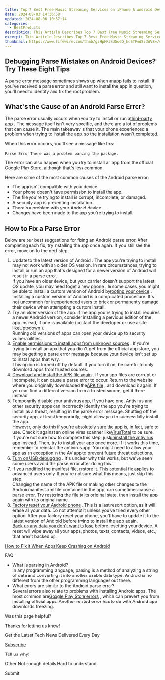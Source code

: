 ```yaml
---
title: Top 7 Best Free Music Streaming Services on iPhone & Android Devices
date: 2024-08-03 14:36:58
updated: 2024-08-06 10:37:14
categories:
  - BestProducts
description: This Article Describes Top 7 Best Free Music Streaming Services on iPhone & Android Devices
excerpt: This Article Describes Top 7 Best Free Music Streaming Services on iPhone & Android Devices
thumbnail: https://www.lifewire.com/thmb/gzHpHKbSd5o6D_hdSTFod8z3AV8=/400x300/filters:no_upscale():max_bytes(150000):strip_icc():format(webp)/GettyImages-769729481-5bd367dcc9e77c007c015257.jpg
---
```


## Debugging Parse Mistakes on Android Devices? Try These Eight Tips
 A parse error message sometimes shows up when an[app](https://www.lifewire.com/what-are-apps-1616114) fails to install. If you've received a parse error and still want to install the app in question, you'll need to identify and fix the root problem.

## What's the Cause of an Android Parse Error?

 The parse error usually occurs when you try to install or run a[third-party app](https://www.lifewire.com/what-is-a-third-party-app-4154068) . The message itself isn't very specific, and there are a lot of problems that can cause it. The main takeaway is that your phone experienced a problem when trying to install the app, so the installation wasn't completed.

 When this error occurs, you'll see a message like this:

 `Parse Error`
`There was a problem parsing the package.`

 The error can also happen when you try to install an app from the official Google Play Store, although that's less common.

 Here are some of the most common causes of the Android parse error:

* The app isn't compatible with your device.
* Your phone doesn't have permission to install the app.
* The file you're trying to install is corrupt, incomplete, or damaged.
* A security app is preventing installation.
* There's a problem with your Android device.
* Changes have been made to the app you're trying to install.

## How to Fix a Parse Error

 Below are our best suggestions for fixing an Android parse error. After completing each fix, try installing the app once again. If you still see the error, move on to the next step.

1. [Update to the latest version of Android](https://www.lifewire.com/update-your-android-os-121662) . The app you're trying to install may not work with an older OS version. In rare circumstances, trying to install or run an app that's designed for a newer version of Android will result in a parse error.  
 If you have an older device, but your carrier doesn't support the latest OS update, you may need to[get a new phone](https://www.lifewire.com/best-places-to-buy-cell-phones-580000) . In some cases, you might be able to install a custom version of Android by[rooting your device](https://www.lifewire.com/how-to-root-your-android-phone-121676) .  
 Installing a custom version of Android is a complicated procedure. It's not uncommon for inexperienced users to brick or permanently damage their device when attempting a custom install.
2. Try an older version of the app. If the app you're trying to install requires a newer Android version, consider installing a previous edition of the app instead, if one is available (contact the developer or use a site like[Uptodown](https://uptodown-android.en.uptodown.com/android) ).  
 Running old versions of apps can open your device up to security vulnerabilities.
3. [Enable permissions to install apps from unknown sources](https://www.lifewire.com/how-to-download-apps-on-android-devices-4582094) . If you're trying to install an app that you didn't get from the official app store, you may be getting a parse error message because your device isn't set up to install apps that way.  
 This option is turned off by default. If you turn it on, be careful to only download apps from trusted sources.
4. [Download and install the APK file again](https://www.lifewire.com/install-apk-on-android-4177185) . If your app files are corrupt or incomplete, it can cause a parse error to occur. Return to the website where you originally downloaded the[APK file](https://www.lifewire.com/apk-file-4152929) , and download it again. If you can find a different version from a trusted source, get it there instead.
5. Temporarily disable your antivirus app, if you have one. Antivirus and other security apps can incorrectly identify the app you're trying to install as a threat, resulting in the parse error message. Shutting off the security app, at least temporarily, might allow you to successfully install the app.  
 However, only do this if you're absolutely sure the app is, in fact, safe to use. Check it against an online virus scanner like[VirusTotal](https://www.virustotal.com/gui/home/upload) to be sure.  
 If you're not sure how to complete this step, just[uninstall the antivirus app](https://www.lifewire.com/delete-apps-on-android-phone-5271421) instead. Then, try to install your app once more. If it works this time, remember to reinstall the antivirus app. You might need to allow your app as an exception in the AV app to prevent future threat detections.
6. [Turn on USB debugging](https://www.lifewire.com/enable-usb-debugging-android-4690927) . It's unclear why this works, but we've seen some users avoid the parse error after doing this.
7. If you modified the manifest file, restore it. This potential fix applies to advanced users only. If you're not sure what this means, just skip this step.  
 Changing the name of the APK file or making other changes to the Androidmanifest.xml file contained in the app, can sometimes cause a parse error. Try restoring the file to its original state, then install the app again with its original name.
8. [Factory reset your Android phone](https://www.lifewire.com/reset-android-smartphone-tablet-4129141) . This is a last resort option, as it will erase all your data. Do not attempt it unless you've tried every other option. After you factory reset your phone, you'll have to update it to the latest version of Android before trying to install the app again.  
[Back up any data you don't want to lose](https://www.lifewire.com/backup-android-phone-4177052) before resetting your device. A reset will wipe away all your apps, photos, texts, contacts, videos, etc., that aren't backed up.

[How to Fix It When Apps Keep Crashing on Android](https://www.lifewire.com/fix-when-apps-keep-crashing-on-android-5075435)

 FAQ

* What is parsing in Android?  
 In any programming language, parsing is a method of analyzing a string of data and converting it into another usable data type. Android is no different from the other programming languages out there.
* What errors are similar to the Android parse error?  
 Several errors also relate to problems with installing Android apps. The most common are[Google Play Store errors](https://www.lifewire.com/resolve-google-play-store-error-4582680) , which can prevent you from installing official apps. Another related error has to do with Android app downloads freezing.

Was this page helpful?

Thanks for letting us know!

 Get the Latest Tech News Delivered Every Day

[Subscribe](https://www.lifewire.com/#)

Tell us why!

 Other  Not enough details  Hard to understand

 Submit

<ins class="adsbygoogle"
     style="display:block"
     data-ad-format="autorelaxed"
     data-ad-client="ca-pub-7571918770474297"
     data-ad-slot="1223367746"></ins>



<ins class="adsbygoogle"
     style="display:block"
     data-ad-client="ca-pub-7571918770474297"
     data-ad-slot="8358498916"
     data-ad-format="auto"
     data-full-width-responsive="true"></ins>
